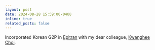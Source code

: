 ```yaml
---
layout: post
date: 2024-08-28 15:59:00-0400
inline: true
related_posts: false
---
```


Incorporated Korean G2P in [Epitran](https://github.com/dmort27/epitran) with my dear colleague, [Kwanghee Choi](kwangheechoi.com).
